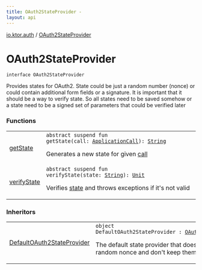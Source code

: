 ```yaml
---
title: OAuth2StateProvider - 
layout: api
---
```


<div class='api-docs-breadcrumbs'><a href="../index.html">io.ktor.auth</a> / <a href="./index.html">OAuth2StateProvider</a></div>

# OAuth2StateProvider

<div class="signature"><code><span class="keyword">interface </span><span class="identifier">OAuth2StateProvider</span></code></div>

Provides states for OAuth2. State could be just a random number (nonce) or could contain additional form fields or
a signature. It is important that it should be a way to verify state. So all states need to be saved somehow or
a state need to be a signed set of parameters that could be verified later

### Functions

<table class="api-docs-table">
<tbody>
<tr>
<td markdown="1">

<a href="get-state.html">getState</a>


</td>
<td markdown="1">
<div class="signature"><code><span class="keyword">abstract</span> <span class="keyword">suspend</span> <span class="keyword">fun </span><span class="identifier">getState</span><span class="symbol">(</span><span class="parameterName" id="io.ktor.auth.OAuth2StateProvider$getState(io.ktor.application.ApplicationCall)/call">call</span><span class="symbol">:</span>&nbsp;<a href="../../io.ktor.application/-application-call/index.html"><span class="identifier">ApplicationCall</span></a><span class="symbol">)</span><span class="symbol">: </span><a href="https://kotlinlang.org/api/latest/jvm/stdlib/kotlin/-string/index.html"><span class="identifier">String</span></a></code></div>

Generates a new state for given <a href="get-state.html#io.ktor.auth.OAuth2StateProvider$getState(io.ktor.application.ApplicationCall)/call">call</a>


</td>
</tr>
<tr>
<td markdown="1">

<a href="verify-state.html">verifyState</a>


</td>
<td markdown="1">
<div class="signature"><code><span class="keyword">abstract</span> <span class="keyword">suspend</span> <span class="keyword">fun </span><span class="identifier">verifyState</span><span class="symbol">(</span><span class="parameterName" id="io.ktor.auth.OAuth2StateProvider$verifyState(kotlin.String)/state">state</span><span class="symbol">:</span>&nbsp;<a href="https://kotlinlang.org/api/latest/jvm/stdlib/kotlin/-string/index.html"><span class="identifier">String</span></a><span class="symbol">)</span><span class="symbol">: </span><a href="https://kotlinlang.org/api/latest/jvm/stdlib/kotlin/-unit/index.html"><span class="identifier">Unit</span></a></code></div>

Verifies <a href="verify-state.html#io.ktor.auth.OAuth2StateProvider$verifyState(kotlin.String)/state">state</a> and throws exceptions if it's not valid


</td>
</tr>
</tbody>
</table>

### Inheritors

<table class="api-docs-table">
<tbody>
<tr>
<td markdown="1">

<a href="../-default-o-auth2-state-provider/index.html">DefaultOAuth2StateProvider</a>


</td>
<td markdown="1">
<div class="signature"><code><span class="keyword">object </span><span class="identifier">DefaultOAuth2StateProvider</span>&nbsp;<span class="symbol">:</span>&nbsp;<a href="./index.md"><span class="identifier">OAuth2StateProvider</span></a></code></div>

The default state provider that does generate random nonce and don't keep them


</td>
</tr>
</tbody>
</table>
